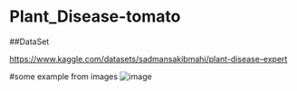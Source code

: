 # Plant_Disease-tomato

##DataSet

https://www.kaggle.com/datasets/sadmansakibmahi/plant-disease-expert


#some example from images 
![image](https://github.com/AmiraFathy01/Plant_Disease-tomato/assets/79209830/98438bf1-6201-46dd-802d-78262e379358)
